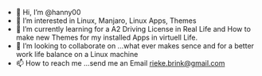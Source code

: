 - 👋 Hi, I’m @hanny00
- 👀 I’m interested in Linux, Manjaro, Linux Apps, Themes 
- 🌱 I’m currently learning for a A2 Driving License in Real Life and How to make new Themes for my installed Apps in virtuell Life.
- 💞️ I’m looking to collaborate on ...what ever makes sence and for a better work life balance on a Linux machine
- 📫 How to reach me ...send me an Email rieke.brink@gmail.com

<!---
hanny00/hanny00 is a ✨ special ✨ repository because its `README.md` (this file) appears on your GitHub profile.
You can click the Preview link to take a look at your changes.
--->
